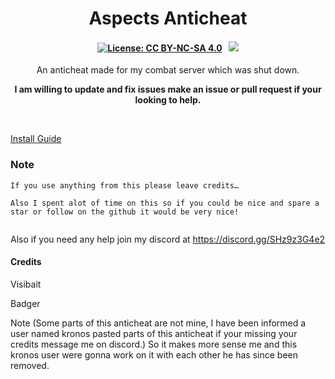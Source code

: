 <p align="center">
	<h1 align="center">
		Aspects Anticheat
	</h1>
	<h4 align="center">
        <a href="https://creativecommons.org/licenses/by-nc-sa/4.0/"><img src="https://img.shields.io/badge/License-CC%20BY--NC--SA%204.0-lightgrey.svg" alt="License: CC BY-NC-SA 4.0"></img></a>
        &nbsp;
		<a href="https://discord.gg/SHz9z3G4e2"><img src="https://discordapp.com/api/guilds/885198955305107467/widget.png?style=shield"></img></a>
	</h4>
	<p align="center">
An anticheat made for my combat server which was shut down.
</p>
    <p align="center">
		<b>
I am willing to update and fix issues make an issue or pull request if your looking to help.		</b> 
	</p>
</p>

<br/>

[Install Guide](https://github.com/AsepctDEVS/Aspect-Anticheat/wiki/How-to-install.)
### Note 
```
If you use anything from this please leave credits…

Also I spent alot of time on this so if you could be nice and spare a star or follow on the github it would be very nice!


```
Also if you need any help join my discord at https://discord.gg/SHz9z3G4e2

#### Credits 
Visibait

Badger

Note (Some parts of this anticheat are not mine, I have been informed a user named kronos pasted parts of this anticheat if your missing your credits message me on discord.)
So it makes more sense me and this kronos user were gonna work on it with each other he has since been removed.
